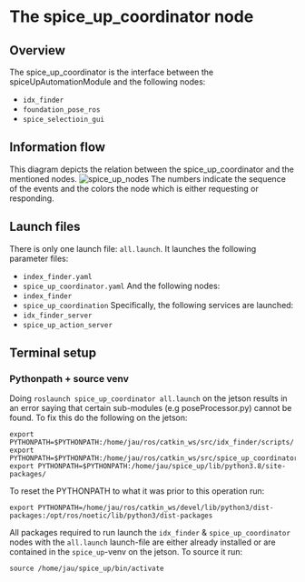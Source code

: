 # The spice_up_coordinator node
## Overview
The spice_up_coordinator is the interface between the spiceUpAutomationModule and the following nodes:
* `idx_finder`
* `foundation_pose_ros`
* `spice_selectioin_gui`
## Information flow
This diagram depicts the relation between the spice_up_coordinator and the mentioned nodes.
![spice_up_nodes](https://github.com/user-attachments/assets/94ca1baa-e273-4804-a574-ece3452ac3f9)
The numbers indicate the sequence of the events and the colors the node which is either requesting or responding.

## Launch files
There is only one launch file: `all.launch`. 
It launches the following parameter files:  <br />
* `index_finder.yaml`
* `spice_up_coordinator.yaml`
And the following nodes:  <br />
* `index_finder`
* `spice_up_coordination`
Specifically, the following services are launched:  <br />
* `idx_finder_server` 
* `spice_up_action_server` 

## Terminal setup
### Pythonpath + source venv
Doing `roslaunch spice_up_coordinator all.launch` on the jetson results in an error saying that certain sub-modules (e.g poseProcessor.py) cannot be found. To fix this do the following on the jetson:
```
export PYTHONPATH=$PYTHONPATH:/home/jau/ros/catkin_ws/src/idx_finder/scripts/  
export PYTHONPATH=$PYTHONPATH:/home/jau/ros/catkin_ws/src/spice_up_coordinator/scripts/  
export PYTHONPATH=$PYTHONPATH:/home/jau/spice_up/lib/python3.8/site-packages/

```
To reset the PYTHONPATH to what it was prior to this operation run:
```
export PYTHONPATH=/home/jau/ros/catkin_ws/devel/lib/python3/dist-packages:/opt/ros/noetic/lib/python3/dist-packages
```

All packages required to run launch the `idx_finder` & `spice_up_coordinator` nodes with the `all.launch` launch-file are either already installed or are contained in the `spice_up`-venv on the jetson. To source it run:
```
source /home/jau/spice_up/bin/activate  
```

